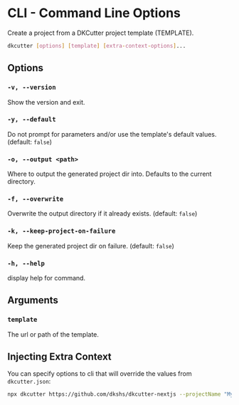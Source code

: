# CLI - Command Line Options

Create a project from a DKCutter project template (TEMPLATE).

```bash
dkcutter [options] [template] [extra-context-options]...
```

## Options

### `-v, --version`

Show the version and exit.

### `-y, --default`

Do not prompt for parameters and/or use the template's default values. (default: `false`)

### `-o, --output <path>`

Where to output the generated project dir into. Defaults to the current directory.

### `-f, --overwrite`

Overwrite the output directory if it already exists. (default: `false`)

### `-k, --keep-project-on-failure`

Keep the generated project dir on failure. (default: `false`)

### `-h, --help`

display help for command.

## Arguments

### `template`

The url or path of the template.

## Injecting Extra Context

You can specify options to cli that will override the values from `dkcutter.json`:

```bash
npx dkcutter https://github.com/dkshs/dkcutter-nextjs --projectName "My Name Project" -y
```
